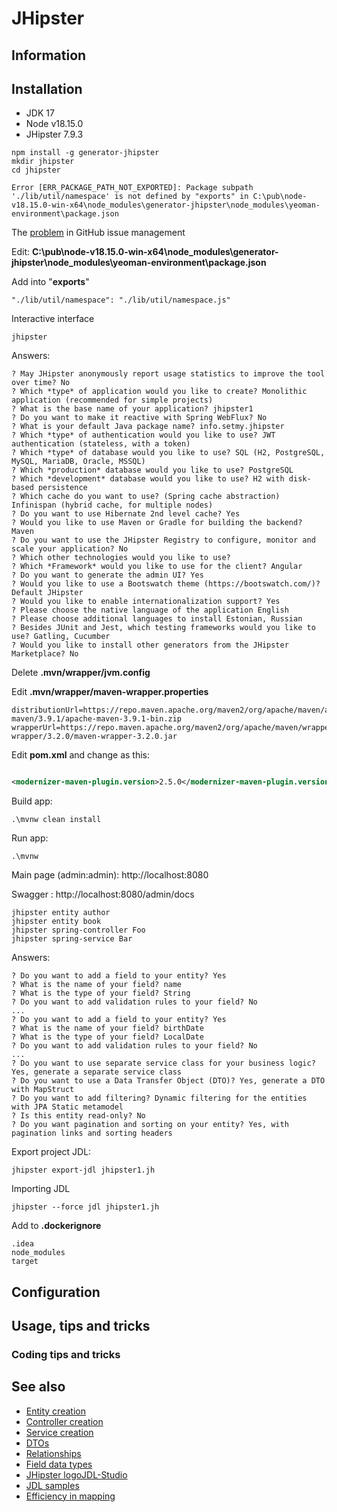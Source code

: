 # JHipster

## Information

## Installation

* JDK 17
* Node v18.15.0
* JHipster 7.9.3

```
npm install -g generator-jhipster
mkdir jhipster
cd jhipster
```

```
Error [ERR_PACKAGE_PATH_NOT_EXPORTED]: Package subpath './lib/util/namespace' is not defined by "exports" in C:\pub\node-v18.15.0-win-x64\node_modules\generator-jhipster\node_modules\yeoman-environment\package.json
```

The [problem](https://github.com/jhipster/generator-jhipster/issues/19627)  in GitHub issue management

Edit: **C:\pub\node-v18.15.0-win-x64\node_modules\generator-jhipster\node_modules\yeoman-environment\package.json**

Add into "**exports**"

```
"./lib/util/namespace": "./lib/util/namespace.js"
```

Interactive interface

```
jhipster
```

Answers:

```
? May JHipster anonymously report usage statistics to improve the tool over time? No
? Which *type* of application would you like to create? Monolithic application (recommended for simple projects)
? What is the base name of your application? jhipster1
? Do you want to make it reactive with Spring WebFlux? No
? What is your default Java package name? info.setmy.jhipster
? Which *type* of authentication would you like to use? JWT authentication (stateless, with a token)
? Which *type* of database would you like to use? SQL (H2, PostgreSQL, MySQL, MariaDB, Oracle, MSSQL)
? Which *production* database would you like to use? PostgreSQL
? Which *development* database would you like to use? H2 with disk-based persistence
? Which cache do you want to use? (Spring cache abstraction) Infinispan (hybrid cache, for multiple nodes)
? Do you want to use Hibernate 2nd level cache? Yes
? Would you like to use Maven or Gradle for building the backend? Maven
? Do you want to use the JHipster Registry to configure, monitor and scale your application? No
? Which other technologies would you like to use?
? Which *Framework* would you like to use for the client? Angular
? Do you want to generate the admin UI? Yes
? Would you like to use a Bootswatch theme (https://bootswatch.com/)? Default JHipster
? Would you like to enable internationalization support? Yes
? Please choose the native language of the application English
? Please choose additional languages to install Estonian, Russian
? Besides JUnit and Jest, which testing frameworks would you like to use? Gatling, Cucumber
? Would you like to install other generators from the JHipster Marketplace? No
```

Delete **.mvn/wrapper/jvm.config**

Edit **.mvn/wrapper/maven-wrapper.properties**

```properties
distributionUrl=https://repo.maven.apache.org/maven2/org/apache/maven/apache-maven/3.9.1/apache-maven-3.9.1-bin.zip
wrapperUrl=https://repo.maven.apache.org/maven2/org/apache/maven/wrapper/maven-wrapper/3.2.0/maven-wrapper-3.2.0.jar
```

Edit **pom.xml** and change as this:

```xml

<modernizer-maven-plugin.version>2.5.0</modernizer-maven-plugin.version>
```

Build app:

```
.\mvnw clean install
```

Run app:

```
.\mvnw
```

Main page (admin:admin): http://localhost:8080

Swagger : http://localhost:8080/admin/docs

```
jhipster entity author
jhipster entity book
jhipster spring-controller Foo
jhipster spring-service Bar
```

Answers:

```
? Do you want to add a field to your entity? Yes
? What is the name of your field? name
? What is the type of your field? String
? Do you want to add validation rules to your field? No
...
? Do you want to add a field to your entity? Yes
? What is the name of your field? birthDate
? What is the type of your field? LocalDate
? Do you want to add validation rules to your field? No
...
? Do you want to use separate service class for your business logic? Yes, generate a separate service class
? Do you want to use a Data Transfer Object (DTO)? Yes, generate a DTO with MapStruct
? Do you want to add filtering? Dynamic filtering for the entities with JPA Static metamodel
? Is this entity read-only? No
? Do you want pagination and sorting on your entity? Yes, with pagination links and sorting headers
```

Export project JDL:

```
jhipster export-jdl jhipster1.jh
```

Importing JDL

```
jhipster --force jdl jhipster1.jh
```

Add to **.dockerignore**

```
.idea
node_modules
target
```

## Configuration

## Usage, tips and tricks

### Coding tips and tricks

## See also

* [Entity creation](https://www.jhipster.tech/creating-an-entity/)
* [Controller creation](https://www.jhipster.tech/creating-a-spring-controller/)
* [Service creation](https://www.jhipster.tech/creating-a-spring-service/)
* [DTOs](https://www.jhipster.tech/using-dtos/)
* [Relationships](https://www.jhipster.tech/managing-relationships/)
* [Field data types](https://www.jhipster.tech/creating-an-entity/#field-types)
* [JHipster logoJDL-Studio](https://start.jhipster.tech/jdl-studio/)
* [JDL samples](https://github.com/jhipster/jdl-samples)
* [Efficiency in mapping](https://vladmihalcea.com/the-best-way-to-map-a-onetoone-relationship-with-jpa-and-hibernate/)
